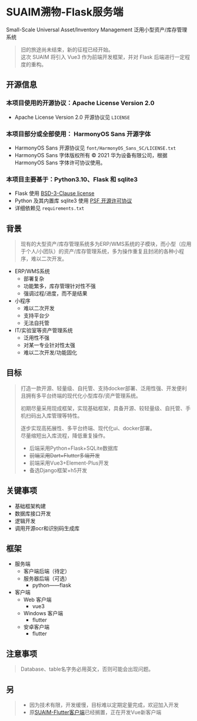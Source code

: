 # SUAIM溯物-Flask服务端
Small-Scale Universal Asset/Inventory Management 泛用小型资产/库存管理系统<br>

> 旧的旅途尚未结束，新的征程已经开始。  
> 这次 SUAIM 将引入 Vue3 作为前端开发框架，并对 Flask 后端进行一定程度的重构。  


## 开源信息

### 本项目使用的开源协议：Apache License Version 2.0
- Apache License Version 2.0 开源协议见 `LICENSE`
### 本项目部分或全部使用： HarmonyOS Sans 开源字体
- HarmonyOS Sans 开源协议见 `font/HarmonyOS_Sans_SC/LICENSE.txt`
- HarmonyOS Sans 字体版权所有 © 2021 华为设备有限公司，根据 HarmonyOS Sans 字体许可协议使用。
### 本项目主要基于：Python3.10、Flask 和 sqlite3
- Flask 使用 [BSD-3-Clause license](https://github.com/pallets/flask/#BSD-3-Clause-1-ov-file)
- Python 及其内置库 sqlite3 使用 [PSF 开源许可协议](https://github.com/python/cpython/blob/3.12/LICENSE)
- 详细依赖见 `requirements.txt`

## 背景
> 现有的大型资产/库存管理系统多为ERP/WMS系统的子模块，而小型（应用于个人/小团队）的资产/库存管理系统，多为操作重复且封闭的各种小程序，难以二次开发。

- ERP/WMS系统
    - 部署复杂
    - 功能繁多，库存管理针对性不强
    - 强调过程/进度，而不是结果
- 小程序
    - 难以二次开发
    - 支持平台少
    - 无法自托管
- IT/实验室等资产管理系统
    - 泛用性不强
    - 对某一专业针对性太强
    - 难以二次开发/功能固化
## 目标
> 打造一款开源、轻量级、自托管、支持docker部署、泛用性强、开发便利且拥有多平台终端的现代化小型库存/资产管理系统。  
> 
> 初期尽量采用现成框架，实现基础框架，具备开源、较轻量级、自托管、手机扫码出入库管理等特性。  
> 
> 逐步实现高拓展性、多平台终端、现代化ui、docker部署。  
> 尽量缩短出入库流程，降低重复操作。  
> 
> - 后端采用Python+Flask+SQLite数据库  
> - ~~前端采用Dart+Flutter多端开发~~  
> - 前端采用Vue3+Element-Plus开发  
> - 备选Django框架+h5开发  


## 关键事项

- 基础框架构建
- 数据库接口开发
- 逻辑开发
- 调用开源ocr和识别码生成库

## 框架
- 服务端
    - 客户端后端（待定）
    - 服务器后端（可选）
        - python——flask
- 客户端
    - Web 客户端
        - vue3
    - Windows 客户端
        - flutter
    - 安卓客户端
        - flutter

## 注意事项
> Database、table名字务必用英文，否则可能会出现问题。<br>

## 另
> - 因为技术有限，开发缓慢，目标难以定期定量完成，欢迎加入开发  
> - 原[SUAIM-Flutter客户端](https://github.com/tdccj/SUAIM-Flutter)已经搁置，正在开发Vue新客户端


